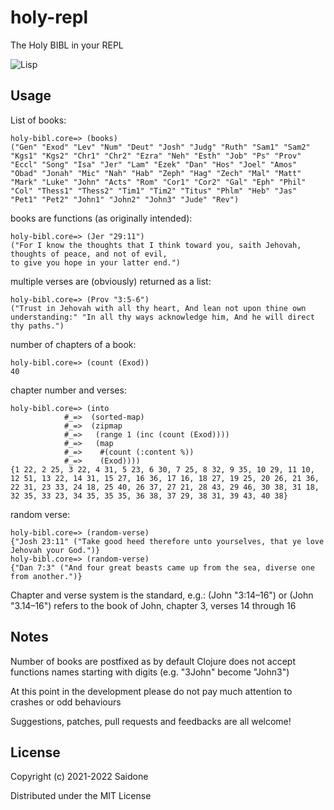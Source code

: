 # holy-repl
The Holy BIBL in your REPL

![Lisp](https://imgs.xkcd.com/comics/lisp.jpg)

## Usage
List of books:
```
holy-bibl.core=> (books)
("Gen" "Exod" "Lev" "Num" "Deut" "Josh" "Judg" "Ruth" "Sam1" "Sam2" "Kgs1" "Kgs2" "Chr1" "Chr2" "Ezra" "Neh" "Esth" "Job" "Ps" "Prov" "Eccl" "Song" "Isa" "Jer" "Lam" "Ezek" "Dan" "Hos" "Joel" "Amos" "Obad" "Jonah" "Mic" "Nah" "Hab" "Zeph" "Hag" "Zech" "Mal" "Matt" "Mark" "Luke" "John" "Acts" "Rom" "Cor1" "Cor2" "Gal" "Eph" "Phil" "Col" "Thess1" "Thess2" "Tim1" "Tim2" "Titus" "Phlm" "Heb" "Jas" "Pet1" "Pet2" "John1" "John2" "John3" "Jude" "Rev")
```
books are functions (as originally intended):
```
holy-bibl.core=> (Jer "29:11")
("For I know the thoughts that I think toward you, saith Jehovah, thoughts of peace, and not of evil,
to give you hope in your latter end.")
```
multiple verses are (obviously) returned as a list:
```
holy-bibl.core=> (Prov "3:5-6")
("Trust in Jehovah with all thy heart, And lean not upon thine own understanding:" "In all thy ways acknowledge him, And he will direct thy paths.")
```
number of chapters of a book:
```
holy-bibl.core=> (count (Exod))
40
```
chapter number and verses:
```
holy-bibl.core=> (into
            #_=>  (sorted-map)
            #_=>  (zipmap
            #_=>   (range 1 (inc (count (Exod))))
            #_=>   (map
            #_=>    #(count (:content %))
            #_=>    (Exod))))
{1 22, 2 25, 3 22, 4 31, 5 23, 6 30, 7 25, 8 32, 9 35, 10 29, 11 10, 12 51, 13 22, 14 31, 15 27, 16 36, 17 16, 18 27, 19 25, 20 26, 21 36, 22 31, 23 33, 24 18, 25 40, 26 37, 27 21, 28 43, 29 46, 30 38, 31 18, 32 35, 33 23, 34 35, 35 35, 36 38, 37 29, 38 31, 39 43, 40 38}
```
random verse:
```
holy-bibl.core=> (random-verse)
{"Josh 23:11" ("Take good heed therefore unto yourselves, that ye love Jehovah your God.")}
holy-bibl.core=> (random-verse)
{"Dan 7:3" ("And four great beasts came up from the sea, diverse one from another.")}
```
Chapter and verse system is the standard, e.g.: (John "3:14–16") or (John "3.14–16") refers to the book of John, chapter 3, verses 14 through 16

## Notes
Number of books are postfixed as by default Clojure does not accept functions names starting with digits (e.g. "3John" become "John3")

At this point in the development please do not pay much attention to crashes or odd behaviours

Suggestions, patches, pull requests and feedbacks are all welcome!

## License
Copyright (c) 2021-2022 Saidone

Distributed under the MIT License
